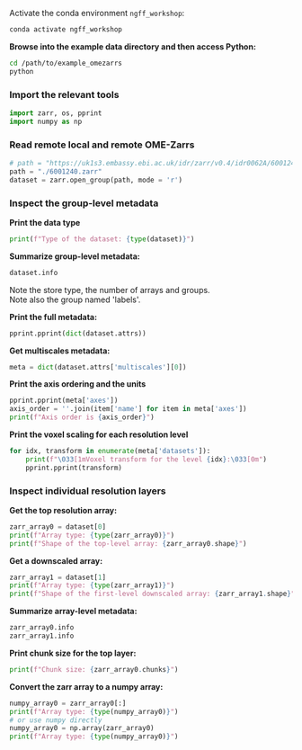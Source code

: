 Activate the conda environment `ngff_workshop`:

```bash
conda activate ngff_workshop
```

**Browse into the example data directory and then access Python:** 

```bash
cd /path/to/example_omezarrs
python
```

### Import the relevant tools

```python
import zarr, os, pprint
import numpy as np
```

### Read remote local and remote OME-Zarrs

```python
# path = "https://uk1s3.embassy.ebi.ac.uk/idr/zarr/v0.4/idr0062A/6001240.zarr"
path = "./6001240.zarr"
dataset = zarr.open_group(path, mode = 'r')
```

### Inspect the group-level metadata

**Print the data type**
```python
print(f"Type of the dataset: {type(dataset)}")
```

**Summarize group-level metadata:**
```python
dataset.info
```
Note the store type, the number of arrays and groups. \
Note also the group named 'labels'.

**Print the full metadata:**
```python
pprint.pprint(dict(dataset.attrs))
```

**Get multiscales metadata:**
```python
meta = dict(dataset.attrs['multiscales'][0])
```

**Print the axis ordering and the units**
```python
pprint.pprint(meta['axes'])
axis_order = ''.join(item['name'] for item in meta['axes'])
print(f"Axis order is {axis_order}")
```
**Print the voxel scaling for each resolution level**
```python
for idx, transform in enumerate(meta['datasets']):
    print(f"\033[1mVoxel transform for the level {idx}:\033[0m")
    pprint.pprint(transform)
```

### Inspect individual resolution layers

**Get the top resolution array:**
```python
zarr_array0 = dataset[0]
print(f"Array type: {type(zarr_array0)}")
print(f"Shape of the top-level array: {zarr_array0.shape}")
```
**Get a downscaled array:**
```python
zarr_array1 = dataset[1]
print(f"Array type: {type(zarr_array1)}")
print(f"Shape of the first-level downscaled array: {zarr_array1.shape}")
```
**Summarize array-level metadata:**
```python
zarr_array0.info
zarr_array1.info
```
**Print chunk size for the top layer:**
```python
print(f"Chunk size: {zarr_array0.chunks}")
```

**Convert the zarr array to a numpy array:**
```python
numpy_array0 = zarr_array0[:]
print(f"Array type: {type(numpy_array0)}")
# or use numpy directly
numpy_array0 = np.array(zarr_array0)
print(f"Array type: {type(numpy_array0)}")
```
